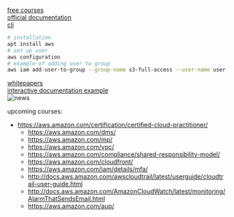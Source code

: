 [free courses](https://www.aws.training/LearningLibrary?filters=language%3A1&search=&tab=digital_courses)  
[official documentation](https://docs.aws.amazon.com/)  
[cli](https://docs.aws.amazon.com/cli/latest/index.html)
```sh
# installation
apt install aws
# set up user
aws configuration
# example of adding user to group 
aws iam add-user-to-group --group-name s3-full-access --user-name user-s3-bucket
```
[whitepapers](https://aws.amazon.com/whitepapers)  
[interactive documentation example](https://interactive.linuxacademy.com/diagrams/ProjectOmega2.html)   
![news](https://i.postimg.cc/zvSj5SxJ/aws-2019-re-invent.png)  

upcoming courses:
* https://aws.amazon.com/certification/certified-cloud-practitioner/
  * https://aws.amazon.com/dms/
  * https://aws.amazon.com/mp/
  * https://aws.amazon.com/vpc/
  * https://aws.amazon.com/compliance/shared-responsibility-model/
  * https://aws.amazon.com/cloudfront/
  * https://aws.amazon.com/iam/details/mfa/
  * http://docs.aws.amazon.com/awscloudtrail/latest/userguide/cloudtrail-user-guide.html
  * http://docs.aws.amazon.com/AmazonCloudWatch/latest/monitoring/AlarmThatSendsEmail.html
  * https://aws.amazon.com/aup/
